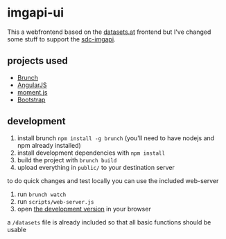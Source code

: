 # imgapi-ui

This a webfrontend based on the [datasets.at](http://datasets.at) frontend but
I've changed some stuff to support the
[sdc-imgapi](https://github.com/joyent/sdc-imgapi).

## projects used
- [Brunch](http://brunch.io/)
- [AngularJS](http://angularjs.org/)
- [moment.js](http://momentjs.com/)
- [Bootstrap](http://twitter.github.com/bootstrap/)

## development
1. install brunch `npm install -g brunch` (you'll need to have nodejs and npm already installed)
2. install development dependencies with `npm install`
3. build the project with `brunch build`
4. upload everything in `public/` to your destination server

to do quick changes and test locally you can use the included web-server

1. run `brunch watch`
2. run `scripts/web-server.js`
3. open [the development version](http://localhost:8000/_public/index.html) in your browser

a `/datasets` file is already included so that all basic functions should be usable

